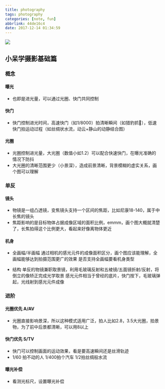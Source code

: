 ```yaml
---
title: photography
tags: photography
categories: [note, fun]
abbrlink: 44de16c4
date: 2017-12-14 01:34:59
---
```


![](http://opo02jcsr.bkt.clouddn.com/c74c365691690ecf9e9ed5085c940e06.jpg)
<!-- more -->

## 小呆学摄影基础篇

### 概念

#### 曝光

- 也即是进光量，可以通过光圈、快门共同控制

#### 快门

- 快门控制进光时间，高速快门（如1/8000）拍清晰瞬间（如猎豹抓🐑），低速快门拍运动过程（如丝绸状水流，动云+静山的动静结合图）

#### 光圈

- 光圈控制进光量，大光圈（数值小如1.2）可以配合快速快门，在曝光准确的情况下防抖
- 大光圈的清晰范围更少（小景深），造成前景清晰，背景模糊的虚实关系，画个图可以理解

### 单反

#### 镜头

- 物镜是一组凸透镜，变焦镜头支持一个区间的焦距，比如尼康18-140，属于中长焦的镜头
- 焦距影响的是目标物体占据成像区域的面积比例，emmm，画个图大概就清楚了，长焦拍得这个比例更大，看起来好像离物体更近

#### 机身

- 全画幅/半画幅
  通过相机的感光元件的成像面积区分，画个图应该能理解，全画幅能够达到拍摄范围更广的效果
  是否支持全画幅要看机身类型

- 结构
  单反的物镜兼职取景镜，利用毛玻璃反射和五棱镜/五面镜折射/反射，将倒立的像矫正完成光学取景
  感光元件相当于曾经的底片，快门按下，毛玻璃弹起，光线射到感光元件成像

### 进阶

#### 光圈优先 A/AV

- 光圈直接影响景深，所以这种模式适用广泛，拍人比如2.8，3.5大光圈，拍景物，为了前中后景都清晰，可以用8以上

#### 快门优先 S/TV

- 快门可以控制画面的运动效果，看是要高速瞬间还是丝滑轨迹
- 1/60 拍不动的人 1/400拍个汽车  1/2拍丝绸般水流

#### 曝光补偿

- 看测光标尺，设置曝光补偿
